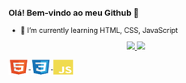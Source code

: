 ### Olá! Bem-vindo ao meu Github 👋

- 🌱 I’m currently learning HTML, CSS, JavaScript
<div align="center">
  <a href="https://github.com/Zaraki77">
  <img height="180em" src="https://github-readme-stats.vercel.app/api?username=Zaraki77&show_icons=true&theme=highcontrast&include_all_commits=true&count_private=true"/>
  <img height="180em" src="https://github-readme-stats.vercel.app/api/top-langs/?username=Zaraki77&layout=compact&langs_count=7&theme=highcontrast"/>
</div>

  <div style="display: inline_block"><br>
   <img align="center" alt="icon-HTML" height="30" width="40" src="https://raw.githubusercontent.com/devicons/devicon/master/icons/html5/html5-original.svg">
  <img align="center" alt="Icon-CSS" height="30" width="40" src="https://raw.githubusercontent.com/devicons/devicon/master/icons/css3/css3-original.svg">
  <img align="center" alt="icon-Js" height="30" width="40" src="https://raw.githubusercontent.com/devicons/devicon/master/icons/javascript/javascript-plain.svg">
  </div>





